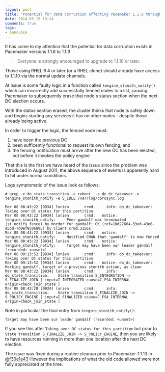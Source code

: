 ```yaml
---
layout: post
title: "Potential for data corruption affecting Pacemaker 1.1.6 through 1.1.9"
date: 2014-03-19 13:24
comments: true
tags: 
- announce
---
```


It has come to my attention that the potential for data corruption
exists in Pacemaker versions 1.1.6 to 1.1.9

> Everyone is strongly encouraged to upgrade to 1.1.10 or later.

Those using RHEL 6.4 or later (or a RHEL clone) should already have
access to 1.1.10 via the normal update channels.

At issue is some faulty logic in a function called
`tengine_stonith_notify()` which can incorrectly add successfully
fenced nodes to a list, causing Pacemaker to subsequently erase that
node's status section when the next DC election occurs.

With the status section erased, the cluster thinks that node is safely
down and begins starting any services it has on other nodes - despite
those already being active.

In order to trigger the logic, the fenced node must:

1. have been the previous DC
1. been sufficently functional to request its own fencing, and
1. the fencing notification must arrive after the new DC has been
   elected, but before it invokes the policy engine

That this is the first we have heard of the issue since the problem
was introduced in August 2011, the above sequence of events is
apparently hard to hit under normal conditions.

Logs symptomatic of the issue look as follows:

    # grep -e do_state_transition -e reboot  -e do_dc_takeover -e tengine_stonith_notify -e S_IDLE /var/log/corosync.log

    Mar 08 08:43:22 [9934] lorien       crmd:     info: do_dc_takeover: 	Taking over DC status for this partition
    Mar 08 08:43:22 [9934] lorien       crmd:   notice: tengine_stonith_notify: 	Peer gandalf was terminated (st_notify_fence) by mordor for gandalf: OK (ref=10d27664-33ed-43e0-a5bd-7d0ef850eb05) by client crmd.31561
    Mar 08 08:43:22 [9934] lorien       crmd:   notice: tengine_stonith_notify: 	Notified CMAN that 'gandalf' is now fenced
    Mar 08 08:43:22 [9934] lorien       crmd:   notice: tengine_stonith_notify: 	Target may have been our leader gandalf (recorded: <unset>)
    Mar 08 09:13:52 [9934] lorien       crmd:     info: do_dc_takeover: 	Taking over DC status for this partition
    Mar 08 09:13:52 [9934] lorien       crmd:   notice: do_dc_takeover: 	Marking gandalf, target of a previous stonith action, as clean
    Mar 08 08:43:22 [9934] lorien       crmd:     info: do_state_transition: 	State transition S_INTEGRATION -> S_FINALIZE_JOIN [ input=I_INTEGRATED cause=C_FSA_INTERNAL origin=check_join_state ]
    Mar 08 08:43:28 [9934] lorien       crmd:     info: do_state_transition: 	State transition S_FINALIZE_JOIN -> S_POLICY_ENGINE [ input=I_FINALIZED cause=C_FSA_INTERNAL origin=check_join_state ]

Note in particular the final entry from `tengine_stonith_notify()`:

    Target may have been our leader gandalf (recorded: <unset>)

If you see this after `Taking over DC status for this partition` but
prior to `State transition S_FINALIZE_JOIN -> S_POLICY_ENGINE`, then
you are likely to have resources running in more than one location
after the next DC election.

The issue was fixed during a routine cleanup prior to Pacemaker-1.1.10 in
[@f30e1e43](https://github.com/ClusterLabs/pacemaker/commit/f30e1e43)
However the implications of what the old code allowed were not fully
appreciated at the time.

